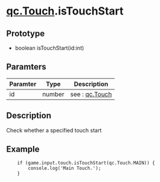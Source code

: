 # [qc.Touch](Touch.md).isTouchStart

## Prototype
* boolean isTouchStart(id:int)

## Paramters
| Paramter | Type | Description |
| --- | ---- | ---- |
| id | number | see : [qc.Touch](Touch.md) |

## Description
 Check whether a specified touch start

## Example
````
	if (game.input.touch.isTouchStart(qc.Touch.MAIN)) {
		console.log('Main Touch.');
	}
````
